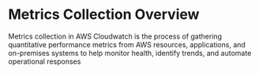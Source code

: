 # Metrics Collection Overview

Metrics collection in AWS Cloudwatch is the process of gathering quantitative performance metrics from AWS resources, applications, and on-premises systems to help monitor health, identify trends, and automate operational responses

